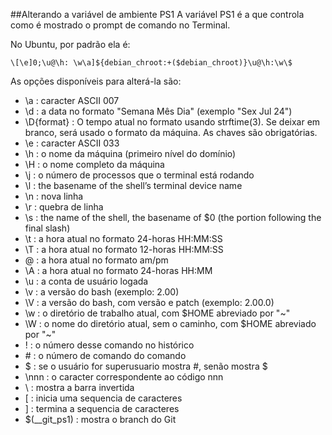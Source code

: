 ##Alterando a variável de ambiente PS1
A variável PS1 é a que controla como é mostrado o prompt de comando no Terminal.

No Ubuntu, por padrão ela é:

`\[\e]0;\u@\h: \w\a]${debian_chroot:+($debian_chroot)}\u@\h:\w\$`

As opções disponíveis para alterá-la são:

* \a : caracter ASCII 007
* \d : a data no formato "Semana Mês Dia" (exemplo "Sex Jul 24")
* \D{format} :	O tempo atual no formato usando strftime(3). Se deixar em branco, será usado o formato da máquina. As chaves são obrigatórias.
* \e : caracter ASCII 033
* \h : o nome da máquina (primeiro nível do domínio)
* \H : o nome completo da máquina
* \j : o número de processos que o terminal está rodando
* \l : the basename of the shell’s terminal device name
* \n : nova linha
* \r : quebra de linha
* \s : the name of the shell, the basename of $0 (the portion following the final slash)
* \t : a hora atual no formato 24-horas HH:MM:SS
* \T : a hora atual no formato 12-horas HH:MM:SS
* \@ : a hora atual no formato am/pm
* \A : a hora atual no formato 24-horas HH:MM
* \u : a conta de usuário logada
* \v : a versão do bash (exemplo: 2.00)
* \V : a versão do bash, com versão e patch (exemplo: 2.00.0)
* \w : o diretório de trabalho atual, com $HOME abreviado por "~"
* \W : o nome do diretório atual, sem o caminho, com $HOME abreviado por "~"
* \! : o número desse comando no histórico
* \# : o número de comando do comando
* \$ : se o usuário for superusuario mostra #, senão mostra $
* \nnn : o caracter correspondente ao código nnn
* \\ : mostra a barra invertida
* \[ : inicia uma sequencia de caracteres
* \] : termina a sequencia de caracteres
* \$(__git_ps1) : mostra o branch do Git
